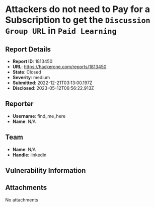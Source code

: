 # Attackers do not need to Pay for a Subscription to get the `Discussion Group URL` in `Paid Learning`

## Report Details
- **Report ID**: 1813450
- **URL**: https://hackerone.com/reports/1813450
- **State**: Closed
- **Severity**: medium
- **Submitted**: 2022-12-21T03:13:00.197Z
- **Disclosed**: 2023-05-12T06:56:22.913Z

## Reporter
- **Username**: find_me_here
- **Name**: N/A

## Team
- **Name**: N/A
- **Handle**: linkedin

## Vulnerability Information


## Attachments
No attachments
